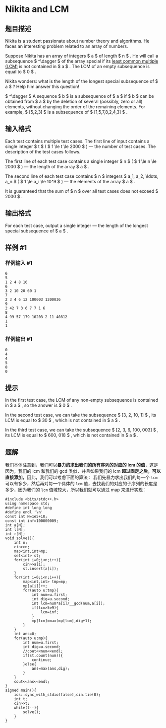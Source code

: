 # Nikita and LCM

## 题目描述

Nikita is a student passionate about number theory and algorithms. He faces an interesting problem related to an array of numbers.

Suppose Nikita has an array of integers $ a $ of length $ n $ . He will call a subsequence $ ^\dagger $ of the array special if its [least common multiple (LCM)](https://en.wikipedia.org/wiki/Least_common_multiple) is not contained in $ a $ . The LCM of an empty subsequence is equal to $ 0 $ .

Nikita wonders: what is the length of the longest special subsequence of $ a $ ? Help him answer this question!

 $ ^\dagger $ A sequence $ b $ is a subsequence of $ a $ if $ b $ can be obtained from $ a $ by the deletion of several (possibly, zero or all) elements, without changing the order of the remaining elements. For example, $ [5,2,3] $ is a subsequence of $ [1,5,7,8,2,4,3] $ .

## 输入格式

Each test contains multiple test cases. The first line of input contains a single integer $ t $ ( $ 1 \le t \le 2000 $ ) — the number of test cases. The description of the test cases follows.

The first line of each test case contains a single integer $ n $ ( $ 1 \le n \le 2000 $ ) — the length of the array $ a $ .

The second line of each test case contains $ n $ integers $ a_1, a_2, \ldots, a_n $ ( $ 1 \le a_i \le 10^9 $ ) — the elements of the array $ a $ .

It is guaranteed that the sum of $ n $ over all test cases does not exceed $ 2000 $ .

## 输出格式

For each test case, output a single integer — the length of the longest special subsequence of $ a $ .

## 样例 #1

### 样例输入 #1

```
6
5
1 2 4 8 16
6
3 2 10 20 60 1
7
2 3 4 6 12 100003 1200036
9
2 42 7 3 6 7 7 1 6
8
4 99 57 179 10203 2 11 40812
1
1
```

### 样例输出 #1

```
0
4
4
5
8
0
```

## 提示

In the first test case, the LCM of any non-empty subsequence is contained in $ a $ , so the answer is $ 0 $ .

In the second test case, we can take the subsequence $ [3, 2, 10, 1] $ , its LCM is equal to $ 30 $ , which is not contained in $ a $ .

In the third test case, we can take the subsequence $ [2, 3, 6, 100\, 003] $ , its LCM is equal to $ 600\, 018 $ , which is not contained in $ a $ .

## 题解
我们本体注意到，我们可以**暴力的求出我们的所有序列的对应的 lcm 的值**，这是因为，我们的 lcm 和我们的 gcd 类似，并且如果我们的 lcm **超过固定之后，可以直接添加**，因此，我们可以考虑下面的算法：
我们先暴力求出我们的每一个 `lcm` 可以有多少，然后再对每一个具体的 `lcm` 值，去找我们的对应的子序列的长度是多少，因为我们的 `lcm` 值域较大，所以我们就可以通过 map 来进行实现：
```
#include <bits/stdc++.h>
using namespace std;
#define int long long
#define endl '\n'
const int N=1e5+10;
const int inf=100000009;
int a[N];
int l[N];
int r[N];
void solve(){
	int n;
	cin>>n;
	map<int,int>mp;
	set<int> st;
	for(int i=0;i<n;i++){
		cin>>a[i];
		st.insert(a[i]);
	}
	for(int i=0;i<n;i++){
		map<int,int> tmp=mp;
		mp[a[i]]++;
		for(auto u:tmp){
			int num=u.first;
			int dig=u.second;
			int lcm=num*a[i]/__gcd(num,a[i]);
			if(lcm>5e9){
				lcm=inf;
			}
			mp[lcm]=max(mp[lcm],dig+1);
		}
	}
	int ans=0;
	for(auto u:mp){
		int num=u.first;
		int dig=u.second;
		//cout<<num<<endl;
		if(st.count(num)){
			continue;
		}else{
			ans=max(ans,dig);
		}
	}
	cout<<ans<<endl;
}
signed main(){
	ios::sync_with_stdio(false),cin.tie(0);	
	int t;
	cin>>t;
	while(t--){
		solve(); 
	}
}
```